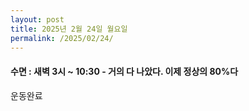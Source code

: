 ```yaml
---
layout: post
title: 2025년 2월 24일 월요일
permalink: /2025/02/24/
---
```

#### 수면 : 새벽 3시 ~ 10:30 - 거의 다 나았다. 이제 정상의 80%다<br/>
운동완료